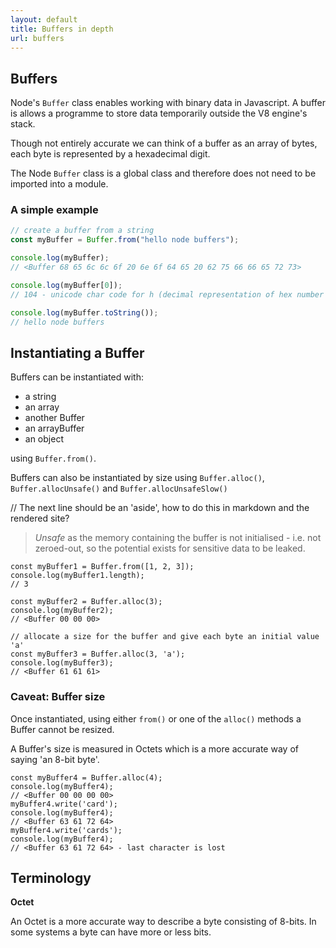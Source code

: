 ```yaml
---
layout: default
title: Buffers in depth
url: buffers
---
```


## Buffers

Node's `Buffer` class enables working with binary data in Javascript. A buffer is allows a programme to store data temporarily outside the V8 engine's stack.

Though not entirely accurate we can think of a buffer as an array of bytes, each byte is represented by a hexadecimal digit.

The Node `Buffer` class is a global class and therefore does not need to be imported into a module.

### A simple example

```javascript
// create a buffer from a string
const myBuffer = Buffer.from("hello node buffers");

console.log(myBuffer);
// <Buffer 68 65 6c 6c 6f 20 6e 6f 64 65 20 62 75 66 66 65 72 73>

console.log(myBuffer[0]);
// 104 - unicode char code for h (decimal representation of hex number 68)

console.log(myBuffer.toString());
// hello node buffers
```

## Instantiating a Buffer

Buffers can be instantiated with:

- a string
- an array
- another Buffer
- an arrayBuffer
- an object

using `Buffer.from()`.

Buffers can also be instantiated by size using `Buffer.alloc()`, `Buffer.allocUnsafe()` and `Buffer.allocUnsafeSlow()`

// The next line should be an 'aside', how to do this in markdown and the rendered site?

> _Unsafe_ as the memory containing the buffer is not initialised - i.e. not zeroed-out, so the potential exists for sensitive data to be leaked.

```
const myBuffer1 = Buffer.from([1, 2, 3]);
console.log(myBuffer1.length);
// 3

const myBuffer2 = Buffer.alloc(3);
console.log(myBuffer2);
// <Buffer 00 00 00>

// allocate a size for the buffer and give each byte an initial value 'a'
const myBuffer3 = Buffer.alloc(3, 'a');
console.log(myBuffer3);
// <Buffer 61 61 61>
```

### Caveat: Buffer size

Once instantiated, using either `from()` or one of the `alloc()` methods a Buffer cannot be resized.

A Buffer's size is measured in Octets which is a more accurate way of saying 'an 8-bit byte'.

```
const myBuffer4 = Buffer.alloc(4);
console.log(myBuffer4);
// <Buffer 00 00 00 00>
myBuffer4.write('card');
console.log(myBuffer4);
// <Buffer 63 61 72 64>
myBuffer4.write('cards');
console.log(myBuffer4);
// <Buffer 63 61 72 64> - last character is lost
```

## Terminology

**Octet**

An Octet is a more accurate way to describe a byte consisting of 8-bits. In some systems a byte can have more or less bits.
